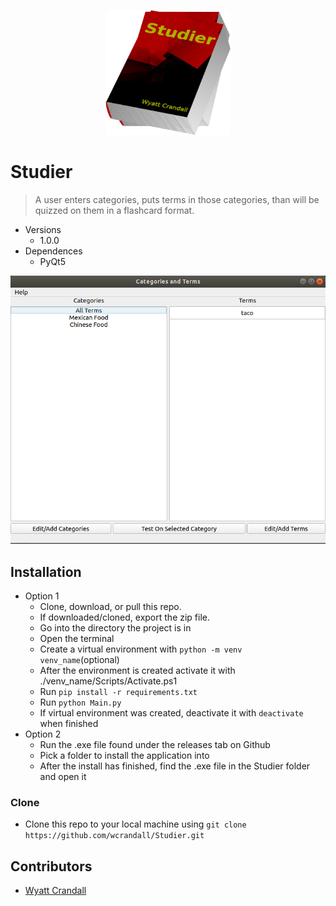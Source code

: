 <p align="center">
   <img width="200px" height="200px" title="StudierLogo" alt="StudierLogo" src="StudierLogo.png" >
</p>

# Studier

> A user enters categories, puts terms in those categories, than will be quizzed on them in a flashcard format. 

* Versions 
    * 1.0.0
* Dependences 
    * PyQt5




<img src="StudierHomeScreen.png" title="StudierHomeScreen" alt="StudierHomeScreen">














## Installation

* Option 1 
    * Clone, download, or pull this repo. 
    * If downloaded/cloned, export the zip file.
    * Go into the directory the project is in
    * Open the terminal 
    * Create a virtual environment with `python -m venv venv_name`(optional)
    * After the environment is created activate it with ./venv_name/Scripts/Activate.ps1
    * Run `pip install -r requirements.txt`
    * Run `python Main.py`
    * If virtual environment was created, deactivate it with `deactivate` when finished
* Option 2 
    * Run the .exe file found under the releases tab on Github
    * Pick a folder to install the application into 
    * After the install has finished, find the .exe file in the Studier folder and open it

### Clone

- Clone this repo to your local machine using `git clone https://github.com/wcrandall/Studier.git`

## Contributors
* <a href="https://github.com/wcrandall"> Wyatt Crandall </a>

